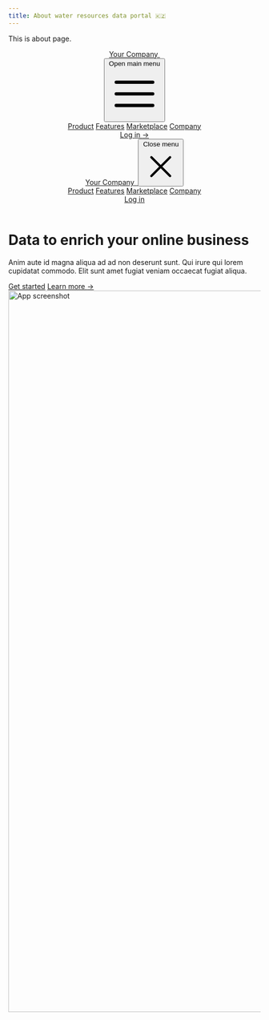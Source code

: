```yaml
---
title: About water resources data portal 🇰🇿
---
```


This is about page.

<div className="bg-gray-900">
  <header className="absolute inset-x-0 top-0 z-50">
    <nav className="flex items-center justify-between p-6 lg:px-8" aria-label="Global">
      <div className="flex lg:flex-1">
        <a href="#" className="-m-1.5 p-1.5">
          <span className="sr-only">Your Company</span>
          <img className="h-8 w-auto" src="https://tailwindui.com/img/logos/mark.svg?color=indigo&shade=500" alt="">
        </a>
      </div>
      <div className="flex lg:hidden">
        <button type="button" className="-m-2.5 inline-flex items-center justify-center rounded-md p-2.5 text-gray-400">
          <span className="sr-only">Open main menu</span>
          <svg className="h-6 w-6" fill="none" viewBox="0 0 24 24" stroke-width="1.5" stroke="currentColor" aria-hidden="true">
            <path stroke-linecap="round" stroke-linejoin="round" d="M3.75 6.75h16.5M3.75 12h16.5m-16.5 5.25h16.5" />
          </svg>
        </button>
      </div>
      <div className="hidden lg:flex lg:gap-x-12">
        <a href="#" className="text-sm font-semibold leading-6 text-white">Product</a>
        <a href="#" className="text-sm font-semibold leading-6 text-white">Features</a>
        <a href="#" className="text-sm font-semibold leading-6 text-white">Marketplace</a>
        <a href="#" className="text-sm font-semibold leading-6 text-white">Company</a>
      </div>
      <div className="hidden lg:flex lg:flex-1 lg:justify-end">
        <a href="#" className="text-sm font-semibold leading-6 text-white">Log in <span aria-hidden="true">&rarr;</span></a>
      </div>
    </nav>
    <!-- Mobile menu, show/hide based on menu open state. -->
    <div className="lg:hidden" role="dialog" aria-modal="true">
      <!-- Background backdrop, show/hide based on slide-over state. -->
      <div className="fixed inset-0 z-50"></div>
      <div className="fixed inset-y-0 right-0 z-50 w-full overflow-y-auto bg-gray-900 px-6 py-6 sm:max-w-sm sm:ring-1 sm:ring-white/10">
        <div className="flex items-center justify-between">
          <a href="#" className="-m-1.5 p-1.5">
            <span className="sr-only">Your Company</span>
            <img className="h-8 w-auto" src="https://tailwindui.com/img/logos/mark.svg?color=indigo&shade=500" alt="">
          </a>
          <button type="button" className="-m-2.5 rounded-md p-2.5 text-gray-400">
            <span className="sr-only">Close menu</span>
            <svg className="h-6 w-6" fill="none" viewBox="0 0 24 24" stroke-width="1.5" stroke="currentColor" aria-hidden="true">
              <path stroke-linecap="round" stroke-linejoin="round" d="M6 18L18 6M6 6l12 12" />
            </svg>
          </button>
        </div>
        <div className="mt-6 flow-root">
          <div className="-my-6 divide-y divide-gray-500/25">
            <div className="space-y-2 py-6">
              <a href="#" className="-mx-3 block rounded-lg px-3 py-2 text-base font-semibold leading-7 text-white hover:bg-gray-800">Product</a>
              <a href="#" className="-mx-3 block rounded-lg px-3 py-2 text-base font-semibold leading-7 text-white hover:bg-gray-800">Features</a>
              <a href="#" className="-mx-3 block rounded-lg px-3 py-2 text-base font-semibold leading-7 text-white hover:bg-gray-800">Marketplace</a>
              <a href="#" className="-mx-3 block rounded-lg px-3 py-2 text-base font-semibold leading-7 text-white hover:bg-gray-800">Company</a>
            </div>
            <div className="py-6">
              <a href="#" className="-mx-3 block rounded-lg px-3 py-2.5 text-base font-semibold leading-7 text-white hover:bg-gray-800">Log in</a>
            </div>
          </div>
        </div>
      </div>
    </div>
  </header>

  <div className="relative isolate pt-14">
    <div className="absolute inset-x-0 -top-40 -z-10 transform-gpu overflow-hidden blur-3xl sm:-top-80" aria-hidden="true">
      <div className="relative left-[calc(50%-11rem)] aspect-[1155/678] w-[36.125rem] -translate-x-1/2 rotate-[30deg] bg-gradient-to-tr from-[#ff80b5] to-[#9089fc] opacity-20 sm:left-[calc(50%-30rem)] sm:w-[72.1875rem]" style="clip-path: polygon(74.1% 44.1%, 100% 61.6%, 97.5% 26.9%, 85.5% 0.1%, 80.7% 2%, 72.5% 32.5%, 60.2% 62.4%, 52.4% 68.1%, 47.5% 58.3%, 45.2% 34.5%, 27.5% 76.7%, 0.1% 64.9%, 17.9% 100%, 27.6% 76.8%, 76.1% 97.7%, 74.1% 44.1%)"></div>
    </div>
    <div className="py-24 sm:py-32 lg:pb-40">
      <div className="mx-auto max-w-7xl px-6 lg:px-8">
        <div className="mx-auto max-w-2xl text-center">
          <h1 className="text-4xl font-bold tracking-tight text-white sm:text-6xl">Data to enrich your online business</h1>
          <p className="mt-6 text-lg leading-8 text-gray-300">Anim aute id magna aliqua ad ad non deserunt sunt. Qui irure qui lorem cupidatat commodo. Elit sunt amet fugiat veniam occaecat fugiat aliqua.</p>
          <div className="mt-10 flex items-center justify-center gap-x-6">
            <a href="#" className="rounded-md bg-indigo-500 px-3.5 py-2.5 text-sm font-semibold text-white shadow-sm hover:bg-indigo-400 focus-visible:outline focus-visible:outline-2 focus-visible:outline-offset-2 focus-visible:outline-indigo-400">Get started</a>
            <a href="#" className="text-sm font-semibold leading-6 text-white">Learn more <span aria-hidden="true">→</span></a>
          </div>
        </div>
        <img src="https://tailwindui.com/img/component-images/dark-project-app-screenshot.png" alt="App screenshot" width="2432" height="1442" className="mt-16 rounded-md bg-white/5 shadow-2xl ring-1 ring-white/10 sm:mt-24">
      </div>
    </div>
    <div className="absolute inset-x-0 top-[calc(100%-13rem)] -z-10 transform-gpu overflow-hidden blur-3xl sm:top-[calc(100%-30rem)]" aria-hidden="true">
      <div className="relative left-[calc(50%+3rem)] aspect-[1155/678] w-[36.125rem] -translate-x-1/2 bg-gradient-to-tr from-[#ff80b5] to-[#9089fc] opacity-20 sm:left-[calc(50%+36rem)] sm:w-[72.1875rem]" style="clip-path: polygon(74.1% 44.1%, 100% 61.6%, 97.5% 26.9%, 85.5% 0.1%, 80.7% 2%, 72.5% 32.5%, 60.2% 62.4%, 52.4% 68.1%, 47.5% 58.3%, 45.2% 34.5%, 27.5% 76.7%, 0.1% 64.9%, 17.9% 100%, 27.6% 76.8%, 76.1% 97.7%, 74.1% 44.1%)"></div>
    </div>
  </div>
</div>
